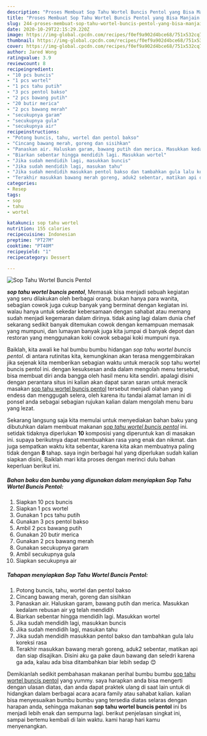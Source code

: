 ```yaml
---
description: "Proses Membuat Sop Tahu Wortel Buncis Pentol yang Bisa Manjain Lidah"
title: "Proses Membuat Sop Tahu Wortel Buncis Pentol yang Bisa Manjain Lidah"
slug: 244-proses-membuat-sop-tahu-wortel-buncis-pentol-yang-bisa-manjain-lidah
date: 2020-10-29T22:15:29.220Z
image: https://img-global.cpcdn.com/recipes/f0ef9a902d4bce68/751x532cq70/sop-tahu-wortel-buncis-pentol-foto-resep-utama.jpg
thumbnail: https://img-global.cpcdn.com/recipes/f0ef9a902d4bce68/751x532cq70/sop-tahu-wortel-buncis-pentol-foto-resep-utama.jpg
cover: https://img-global.cpcdn.com/recipes/f0ef9a902d4bce68/751x532cq70/sop-tahu-wortel-buncis-pentol-foto-resep-utama.jpg
author: Jared Wong
ratingvalue: 3.9
reviewcount: 8
recipeingredient:
- "10 pcs buncis"
- "1 pcs wortel"
- "1 pcs tahu putih"
- "3 pcs pentol bakso"
- "2 pcs bawang putih"
- "20 butir merica"
- "2 pcs bawang merah"
- "secukupnya garam"
- "secukupnya gula"
- "secukupnya air"
recipeinstructions:
- "Potong buncis, tahu, wortel dan pentol bakso"
- "Cincang bawang merah, goreng dan sisihkan"
- "Panaskan air. Haluskan garam, bawang putih dan merica. Masukkan kedalam rebusan air yg telah mendidih"
- "Biarkan sebentar hingga mendidih lagi. Masukkan wortel"
- "Jika sudah mendidih lagi, masukkan buncis"
- "Jika sudah mendidih lagi, masukan tahu"
- "Jika sudah mendidih masukkan pentol bakso dan tambahkan gula lalu koreksi rasa"
- "Terakhir masukkan bawang merah goreng, aduk2 sebentar, matikan api dan siap disajikan. Disini aku ga pake daun bawang dan seledri karena ga ada, kalau ada bisa ditambahkan biar lebih sedap 😊"
categories:
- Resep
tags:
- sop
- tahu
- wortel

katakunci: sop tahu wortel 
nutrition: 155 calories
recipecuisine: Indonesian
preptime: "PT27M"
cooktime: "PT40M"
recipeyield: "1"
recipecategory: Dessert

---
```



![Sop Tahu Wortel Buncis Pentol](https://img-global.cpcdn.com/recipes/f0ef9a902d4bce68/751x532cq70/sop-tahu-wortel-buncis-pentol-foto-resep-utama.jpg)

<b><i>sop tahu wortel buncis pentol</i></b>, Memasak bisa menjadi sebuah kegiatan yang seru dilakukan oleh berbagai orang. bukan hanya para wanita, sebagian cowok juga cukup banyak yang berminat dengan kegiatan ini. walau hanya untuk sekedar kebersamaan dengan sahabat atau memang sudah menjadi kegemaran dalam dirinya. tidak asing lagi dalam dunia chef sekarang sedikit banyak ditemukan cowok dengan kemampuan memasak yang mumpuni, dan lumayan banyak juga kita jumpai di banyak depot dan restoran yang menggunakan koki cowok sebagai koki mumpuni nya.

Baiklah, kita awali ke hal bumbu bumbu hidangan <i>sop tahu wortel buncis pentol</i>. di antara rutinitas kita, kemungkinan akan terasa menggembirakan jika sejenak kita memberikan sebagian waktu untuk meracik sop tahu wortel buncis pentol ini. dengan kesuksesan anda dalam mengolah menu tersebut, bisa membuat diri anda bangga oleh hasil menu kita sendiri. apalagi disini dengan perantara situs ini kalian akan dapat saran saran untuk meracik masakan <u>sop tahu wortel buncis pentol</u> tersebut menjadi olahan yang endess dan menggugah selera, oleh karena itu tandai alamat laman ini di ponsel anda sebagai sebagian rujukan kalian dalam mengolah menu baru yang lezat.




Sekarang langsung saja kita memulai untuk menyediakan bahan baku yang dibutuhkan dalam membuat makanan <u><i>sop tahu wortel buncis pentol</i></u> ini. setidak tidaknya diperlukan <b>10</b> komposisi yang diperuntuk kan di masakan ini. supaya berikutnya dapat membuahkan rasa yang enak dan nikmat. dan juga sempatkan waktu kita sebentar, karena kita akan membuatnya paling tidak dengan <b>8</b> tahap. saya ingin berbagai hal yang diperlukan sudah kalian siapkan disini, Baiklah mari kita proses dengan merinci dulu bahan keperluan berikut ini.

<!--inarticleads1-->

##### Bahan baku dan bumbu yang digunakan dalam menyiapkan Sop Tahu Wortel Buncis Pentol:

1. Siapkan 10 pcs buncis
1. Siapkan 1 pcs wortel
1. Gunakan 1 pcs tahu putih
1. Gunakan 3 pcs pentol bakso
1. Ambil 2 pcs bawang putih
1. Gunakan 20 butir merica
1. Gunakan 2 pcs bawang merah
1. Gunakan secukupnya garam
1. Ambil secukupnya gula
1. Siapkan secukupnya air




<!--inarticleads2-->

##### Tahapan menyiapkan Sop Tahu Wortel Buncis Pentol:

1. Potong buncis, tahu, wortel dan pentol bakso
1. Cincang bawang merah, goreng dan sisihkan
1. Panaskan air. Haluskan garam, bawang putih dan merica. Masukkan kedalam rebusan air yg telah mendidih
1. Biarkan sebentar hingga mendidih lagi. Masukkan wortel
1. Jika sudah mendidih lagi, masukkan buncis
1. Jika sudah mendidih lagi, masukan tahu
1. Jika sudah mendidih masukkan pentol bakso dan tambahkan gula lalu koreksi rasa
1. Terakhir masukkan bawang merah goreng, aduk2 sebentar, matikan api dan siap disajikan. Disini aku ga pake daun bawang dan seledri karena ga ada, kalau ada bisa ditambahkan biar lebih sedap 😊




Demikianlah sedikit pembahasan makanan perihal bumbu bumbu <u>sop tahu wortel buncis pentol</u> yang yummy. saya harapkan anda bisa mengerti dengan ulasan diatas, dan anda dapat praktek ulang di saat lain untuk di hidangkan dalam berbagai acara acara family atau sahabat kalian. kalian bisa menyesuaikan bumbu bumbu yang tersedia diatas selaras dengan harapan anda, sehingga makanan <b>sop tahu wortel buncis pentol</b> ini bs menjadi lebih enak dan sempurna lagi. berikut penjelasan singkat ini, sampai bertemu kembali di lain waktu. kami harap hari kamu menyenangkan.
